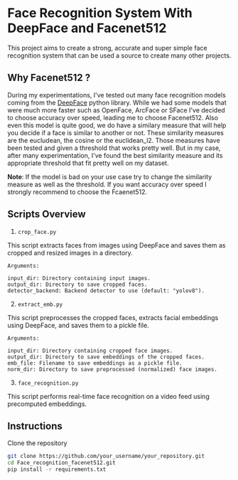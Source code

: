 # Face Recognition System With DeepFace and Facenet512

This project aims to create a strong, accurate and super simple face recognition system that can be used a source to create many other projects. 

## Why Facenet512 ?

During my experimentations, I've tested out many face recognition models coming from the [DeepFace](https://github.com/serengil/deepface) python library. While we had some models that were much more faster such as OpenFace, ArcFace or SFace I've decided to choose accuracy over speed, leading me to choose Facenet512. Also even this model is quite good, we do have a similary measure that will help you decide if a face is similar to another or not. These similarity measures are the eucludean, the cosine or the euclidean_l2. Those measures have been tested and given a threshold that works pretty well. But in my case, after many experimentation, I've found the best similarity measure and its appropriate threshold that fit pretty well on my dataset.

**Note**: If the model is bad on your use case try to change the similarity measure as well as the threshold. If you want accuracy over speed I strongly recommend to choose the Fcaenet512.

## Scripts Overview

1. `crop_face.py`

This script extracts faces from images using DeepFace and saves them as cropped and resized images in a directory.

    Arguments:

    input_dir: Directory containing input images.
    output_dir: Directory to save cropped faces.
    detector_backend: Backend detector to use (default: "yolov8").



2. `extract_emb.py`

This script preprocesses the cropped faces, extracts facial embeddings using DeepFace, and saves them to a pickle file.

    Arguments:

    input_dir: Directory containing cropped face images.
    output_dir: Directory to save embeddings of the cropped faces.
    emb_file: Filename to save embeddings as a pickle file.
    norm_dir: Directory to save preprocessed (normalized) face images.


3. `face_recognition.py`

This script performs real-time face recognition on a video feed using precomputed embeddings.

## Instructions

Clone the repository

```bash
git clone https://github.com/your_username/your_repository.git
cd Face_recognition_facenet512.git
pip install -r requirements.txt
```

